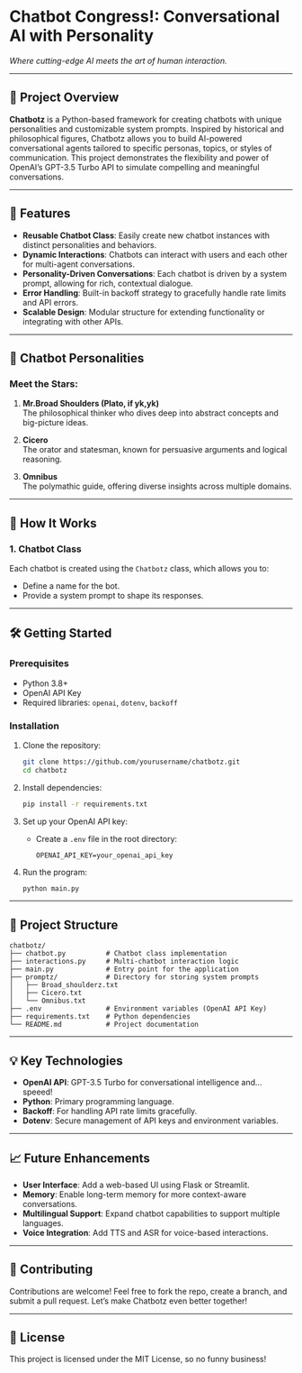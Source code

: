 # Chatbot Congress!: Conversational AI with Personality

*Where cutting-edge AI meets the art of human interaction.*

---

## 🚀 **Project Overview**

**Chatbotz** is a Python-based framework for creating chatbots with unique personalities and customizable system prompts. Inspired by historical and philosophical figures, Chatbotz allows you to build AI-powered conversational agents tailored to specific personas, topics, or styles of communication. This project demonstrates the flexibility and power of OpenAI’s GPT-3.5 Turbo API to simulate compelling and meaningful conversations.

---

## 🌟 **Features**

- **Reusable Chatbot Class**: Easily create new chatbot instances with distinct personalities and behaviors.
- **Dynamic Interactions**: Chatbots can interact with users and each other for multi-agent conversations.
- **Personality-Driven Conversations**: Each chatbot is driven by a system prompt, allowing for rich, contextual dialogue.
- **Error Handling**: Built-in backoff strategy to gracefully handle rate limits and API errors.
- **Scalable Design**: Modular structure for extending functionality or integrating with other APIs.

---

## 🤖 **Chatbot Personalities**

### Meet the Stars:

1. **Mr.Broad Shoulders (Plato, if yk,yk)**  
   The philosophical thinker who dives deep into abstract concepts and big-picture ideas.  
   
2. **Cicero**  
   The orator and statesman, known for persuasive arguments and logical reasoning.  
   
3. **Omnibus**  
   The polymathic guide, offering diverse insights across multiple domains.  

---

## 📜 **How It Works**

### 1. **Chatbot Class**
Each chatbot is created using the `Chatbotz` class, which allows you to:
- Define a name for the bot.
- Provide a system prompt to shape its responses.

---

## 🛠️ **Getting Started**

### Prerequisites

- Python 3.8+
- OpenAI API Key
- Required libraries: `openai`, `dotenv`, `backoff`

### Installation

1. Clone the repository:
   ```bash
   git clone https://github.com/yourusername/chatbotz.git
   cd chatbotz
   ```

2. Install dependencies:
   ```bash
   pip install -r requirements.txt
   ```

3. Set up your OpenAI API key:
   - Create a `.env` file in the root directory:
     ```env
     OPENAI_API_KEY=your_openai_api_key
     ```

4. Run the program:
   ```bash
   python main.py
   ```

---

## 📂 **Project Structure**

```
chatbotz/
├── chatbot.py          # Chatbot class implementation
├── interactions.py     # Multi-chatbot interaction logic
├── main.py             # Entry point for the application
├── promptz/            # Directory for storing system prompts
│   ├── Broad_shoulderz.txt
│   ├── Cicero.txt
│   └── Omnibus.txt
├── .env                # Environment variables (OpenAI API Key)
├── requirements.txt    # Python dependencies
└── README.md           # Project documentation
```

---

## 💡 **Key Technologies**

- **OpenAI API**: GPT-3.5 Turbo for conversational intelligence and... speeed!
- **Python**: Primary programming language.
- **Backoff**: For handling API rate limits gracefully.
- **Dotenv**: Secure management of API keys and environment variables.

---

## 📈 **Future Enhancements**

- **User Interface**: Add a web-based UI using Flask or Streamlit.
- **Memory**: Enable long-term memory for more context-aware conversations.
- **Multilingual Support**: Expand chatbot capabilities to support multiple languages.
- **Voice Integration**: Add TTS and ASR for voice-based interactions.

---

## 🤝 **Contributing**

Contributions are welcome! Feel free to fork the repo, create a branch, and submit a pull request. Let’s make Chatbotz even better together!

---

## 📜 **License**

This project is licensed under the MIT License, so no funny business!


